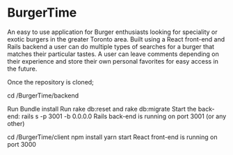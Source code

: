 # BurgerTime

An easy to use application for Burger enthusiasts looking for speciality or exotic burgers in the greater Toronto area. Built using a React front-end and Rails backend a user can do multiple types of searches for a burger that matches their particular tastes.  A user can leave comments depending on their experience and store their own personal favorites for easy access in the future.
 
Once the repository is cloned;
 
cd /BurgerTime/backend
 
Run Bundle install
Run rake db:reset and rake db:migrate
Start the back-end: rails s -p 3001 -b 0.0.0.0
Rails back-end is running on port 3001 (or any other)
 
cd /BurgerTime/client
npm install
yarn start
React front-end is running on port 3000

